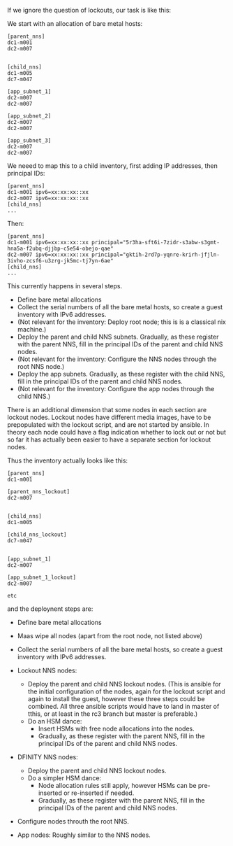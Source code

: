 If we ignore the question of lockouts, our task is like this:

We start with an allocation of bare metal hosts:

```
[parent_nns]
dc1-m001
dc2-m007


[child_nns]
dc1-m005
dc7-m047

[app_subnet_1]
dc2-m007
dc2-m007

[app_subnet_2]
dc2-m007
dc2-m007

[app_subnet_3]
dc2-m007
dc2-m007
```


We neeed to map this to a child inventory, first adding IP addresses, then principal IDs:

```
[parent_nns]
dc1-m001 ipv6=xx:xx:xx::xx
dc2-m007 ipv6=xx:xx:xx::xx
[child_nns]
...
```

Then:

```
[parent_nns]
dc1-m001 ipv6=xx:xx:xx::xx principal="5r3ha-sft6i-7zidr-s3abw-s3gmt-hna5a-f2ubq-djjbp-c5e54-obejo-qae"
dc2-m007 ipv6=xx:xx:xx::xx principal="gktih-2rd7p-yqnre-krirh-jfjln-3ivho-zcsf6-u3zrg-jk5mc-tj7yn-6ae"
[child_nns]
...
```


This currently happens in several steps.

* Define bare metal allocations
* Collect the serial numbers of all the bare metal hosts, so create a guest inventory with IPv6 addresses.
* (Not relevant for the inventory: Deploy root node; this is is a classical nix machine.)
* Deploy the parent and child NNS subnets.  Gradually, as these register with the parent NNS, fill in the principal IDs of the parent and child NNS nodes.
* (Not relevant for the inventory: Configure the NNS nodes through the root NNS node.)
* Deploy the app subnets.  Gradually, as these register with the child NNS, fill in the principal IDs of the parent and child NNS nodes.
* (Not relevant for the inventory: Configure the app nodes through the child NNS.)


There is an additional dimension that some nodes in each section are lockout nodes.  Lockout nodes have different media images, have to be prepopulated with the lockout script, and are not started by ansible.  In theory each node could have a flag indication whether to lock out or not but so far it has actually been easier to have a separate section for lockout nodes.

Thus the inventory actually looks like this:

```
[parent_nns]
dc1-m001

[parent_nns_lockout]
dc2-m007


[child_nns]
dc1-m005

[child_nns_lockout]
dc7-m047


[app_subnet_1]
dc2-m007

[app_subnet_1_lockout]
dc2-m007

etc
```

and the deploynent steps are:

* Define bare metal allocations
* Maas wipe all nodes (apart from the root node, not listed above)
* Collect the serial numbers of all the bare metal hosts, so create a guest inventory with IPv6 addresses.

* Lockout NNS nodes:
  * Deploy the parent and child NNS lockout nodes.  (This is ansible for the initial configuration of the nodes, again for the lockout script and again to install the guest, however these three steps could be combined.  All three ansible scripts would have to land in master of tthis, or at least in the rc3 branch but master is preferable.)
  * Do an HSM dance:
    * Insert HSMs with free node allocations into the nodes.
    * Gradually, as these register with the parent NNS, fill in the principal IDs of the parent and child NNS nodes.
* DFINITY NNS nodes:
  * Deploy the parent and child NNS lockout nodes.
  * Do a simpler HSM dance:
    * Node allocation rules still apply, however HSMs can be pre-inserted or re-inserted if needed.
    * Gradually, as these register with the parent NNS, fill in the principal IDs of the parent and child NNS nodes.
* Configure nodes throuth the root NNS.

* App nodes:  Roughly similar to the NNS nodes.
